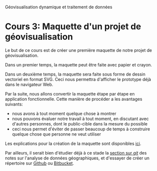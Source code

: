 Géovisualisation dynamique et traitement de données

# Cours 3: Maquette d'un projet de géovisualisation

Le but de ce cours est de créer une première maquette de notre projet de géovisualisation.

Dans un premier temps, la maquette peut être faite avec papier et crayon.

Dans un deuxième temps, la maquette sera faite sous forme de dessin vectoriel en format SVG. Ceci nous permettra d'afficher le prototype déjà dans le navigateur Web.

Par la suite, nous allons convertir la maquette étape par étape en application fonctionnelle. Cette manière de procéder a les avantages suivants:

- nous avons à tout moment quelque chose à montrer
- nous pouvons évaluer notre travail à tout moment, en discutant avec d'autres personnes, dont le public-cible dans la mesure du possible
- ceci nous permet d'éviter de passer beaucoup de temps à construire quelque chose que personne ne veut utiliser

Les explications pour la création de la maquette sont disponibles [ici](http://nbviewer.jupyter.org/github/christiankaiser/geovis2/blob/master/notebooks/geovis-maquette.ipynb).

Par ailleurs, il serait bien d'étudier déjà à ce stade la [section sur *git*](http://nbviewer.jupyter.org/github/christiankaiser/geovis2/blob/master/notebooks/geodata-analysis.ipynb#6.-git) des notes sur l'analyse de données géographiques, et d'essayer de créer un répertoire sur [Github](https://github.com) ou [Bitbucket](https://bitbucket.org).